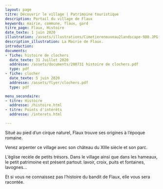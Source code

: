 ```yaml
---
layout: page
titre: Découvrir le village | Patrimoine touristique
description: Portail du village de Flaux
keywords: mairie, commune, flaux, gard
titre_page: Flaux, Histoire
date_texte: 1 juin 2020
illustration: /assets/illustrations/Cimetierenouveau2landscape-980.JPG
description_illustration: La Mairie de Flaux.
introduction:
documents:
- fiche: histoire de clochers
  date_texte: 31 Juillet 2020
  addresse: /assets/documents/200731 histoire de clochers.pdf
  type: pdf
- fiche: clocher
  date_texte: 5 juin 2020
  addresse: /assets/flyer/clochers.pdf
  type: pdf

menu_secondaire:
- titre: Histoire
  addresse: /histoire.html
- titre: Points d'intérêts
  addresse: /interets.html

---
```


Situé au pied d’un cirque naturel, Flaux trouve ses origines à l’époque romaine. 

Venez arpenter ce village avec son château du XIIIe siècle et son parc.

L’église recèle de petits trésors. Dans le village ainsi que dans les hameaux, le petit patrimoine est présent partout: lavoir, croix, puits et fontaines, lavognes…

Et si vous ne connaissez pas l’histoire du bandit de Flaux, elle vous sera racontée.
